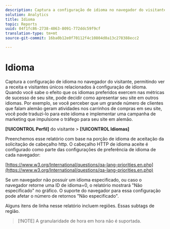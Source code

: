 ```yaml
---
description: Captura a configuração de idioma no navegador do visitante, permitindo ver a receita e visitantes únicos relacionados à configuração de idioma. Quando você sabe o efeito que os idiomas preferidos exercem nas métricas de sucesso de seu site, pode decidir como apresentar seu site em outros idiomas. Por exemplo, se você perceber que um grande número de clientes que falam alemão geram atividades nos carrinhos de compras em seu site, você pode traduzi-lo para este idioma e implementar uma campanha de marketing que impulsione o tráfego para seu site em alemão.
solution: Analytics
title: Idioma
topic: Reports
uuid: 04f1fc86-2738-4063-8091-772ddc59f9cf
translation-type: tm+mt
source-git-commit: 16ba0b12e0f70112f4c10804d0a13c278388ecc2

---
```



# Idioma

Captura a configuração de idioma no navegador do visitante, permitindo ver a receita e visitantes únicos relacionados à configuração de idioma. Quando você sabe o efeito que os idiomas preferidos exercem nas métricas de sucesso de seu site, pode decidir como apresentar seu site em outros idiomas. Por exemplo, se você perceber que um grande número de clientes que falam alemão geram atividades nos carrinhos de compras em seu site, você pode traduzi-lo para este idioma e implementar uma campanha de marketing que impulsione o tráfego para seu site em alemão.

**[!UICONTROL Perfil]** do visitante &gt; **[!UICONTROL Idiomas]**

Preenchemos esse relatório com base na porção de idioma de aceitação da solicitação de cabeçalho http. O cabeçalho HTTP de idioma aceite é configurado como parte das configurações de preferência de idioma de cada navegador:

[https://www.w3.org/International/questions/qa-lang-priorities.en.php](https://www.w3.org/International/questions/qa-lang-priorities.en.php)

Se um navegador não possuir um idioma especificado, ou caso o navegador retorne uma ID de idioma=0, o relatório mostrará "Não especificado" no gráfico. O suporte do navegador para essa configuração pode afetar o número de retornos "Não especificado".

Alguns itens de linha nesse relatório incluem regiões. Essas subtags de região.

> [!NOTE] A granularidade de hora em hora não é suportada.

